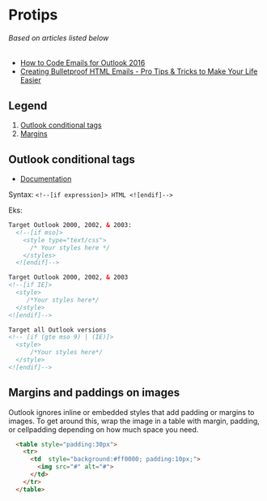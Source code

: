 # Protips

###### Based on articles listed below 

- [How to Code Emails for Outlook 2016](https://www.emailonacid.com/blog/article/email-development/how-to-code-emails-for-outlook-2016/)
- [Creating Bulletproof HTML Emails - Pro Tips & Tricks to Make Your Life Easier](https://medium.com/tealmedia/creating-bulletproof-html-emails-e0e4866c3f8)


## Legend

1. [Outlook conditional tags](#outlook-conditional-tags)
2. [Margins](#margins)



## Outlook conditional tags
- [Documentation](https://docs.microsoft.com/en-us/previous-versions/windows/internet-explorer/ie-developer/compatibility/ms537512(v=vs.85))

Syntax: `<!--[if expression]> HTML <![endif]-->`

Eks:

```html
Target Outlook 2000, 2002, & 2003:
  <!--[if mso]>
    <style type="text/css">
      /* Your styles here */
    </styles>
  <![endif]-->

Target Outlook 2000, 2002, & 2003
<!--[if IE]>
  <style>
     /*Your styles here*/
  </style>
<![endif]-->

Target all Outlook versions
<!-- [if (gte mso 9) | (IE)]>
  <style>
      /*Your styles here*/
  </style>
<![endif]-->
```

## Margins and paddings on images

Outlook ignores inline or embedded styles that add padding or margins to images. To get around this, wrap the image in a table with margin, padding, or cellpadding depending on how much space you need.

```html
  <table style="padding:30px">
    <tr>
      <td  style="background:#ff0000; padding:10px;">
        <img src="#" alt="#">
      </td>
    </tr>
  </table>
```